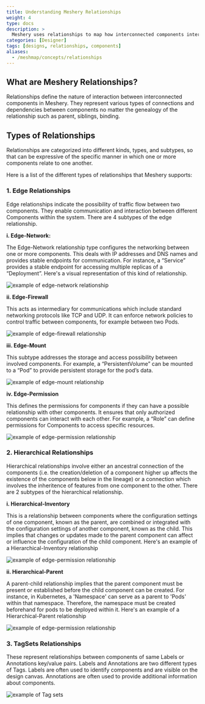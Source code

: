 ```yaml
---
title: Understanding Meshery Relationships
weight: 4
type: docs
description: >
  Meshery uses relationships to map how interconnected components interact.
categories: [Designer]
tags: [designs, relationships, components]
aliases:
  - /meshmap/concepts/relationships
---
```


## What are Meshery Relationships?

Relationships define the nature of interaction between interconnected components in Meshery. They represent various types of connections and dependencies between components no matter the genealogy of the relationship such as parent, siblings, binding.

## Types of Relationships

Relationships are categorized into different kinds, types, and subtypes, so that can be expressive of the specific manner in which one or more components relate to one another.

Here is a list of the different types of relationships that Meshery supports:

### 1. Edge Relationships

Edge relationships indicate the possibility of traffic flow between two components. They enable communication and interaction between different Components within the system. There are 4 subtypes of the edge relationship.

**i. Edge-Network:**

The Edge-Network relationship type configures the networking between one or more components. This deals with IP addresses and DNS names and provides stable endpoints for communication. For instance, a “Service” provides a stable endpoint for accessing multiple replicas of a “Deployment”. Here's a visual representation of this kind of relationship.

![example of edge-network relationship](./EdgeNetworkRelationship.svg)

**ii. Edge-Firewall**

This acts as intermediary for communications which include standard networking protocols like TCP and UDP. It can enforce network policies to control traffic between components, for example between two Pods.

![example of edge-firewall relationship](./edge_firewall_relationship_pod_to_pod.svg)

**iii. Edge-Mount**

This subtype addresses the storage and access possibility between involved components. For example, a “PersistentVolume” can be mounted to a “Pod” to provide persistent storage for the pod’s data.

![example of edge-mount relationship](./EdgeMountRelationship.svg)

**iv. Edge-Permission**

This defines the permissions for components if they can have a possible relationship with other components. It ensures that only authorized components can interact with each other. For example, a “Role” can define permissions for Components to access specific resources.

![example of edge-permission relationship](./edge_permission_relationship_cluster_role_service_account.svg)

### 2. Hierarchical Relationships

Hierarchical relationships involve either an ancestral connection of the components (i.e. the creation/deletion of a component higher up affects the existence of the components below in the lineage) or a connection which involves the inheritence of features from one component to the other. There are 2 subtypes of the hierarchical relationship.

**i. Hierarchical-Inventory**

This is a relationship between components where the configuration settings of one component, known as the parent, are combined or integrated with the configuration settings of another component, known as the child. This implies that changes or updates made to the parent component can affect or influence the configuration of the child component. Here's an example of a Hierarchical-Inventory relationship

![example of edge-permission relationship](./Hierachical_Inventory_Relationships.svg)

**ii. Hierarchical-Parent**

A parent-child relationship implies that the parent component must be present or established before the child component can be created. For instance, in Kubernetes, a 'Namespace' can serve as a parent to 'Pods' within that namespace. Therefore, the namespace must be created beforehand for pods to be deployed within it. Here's an example of a Hierarchical-Parent relationship

![example of edge-permission relationship](./Hierarchical_Parent_Relationship.svg)

### 3. TagSets Relationships

These represent relationships between components of same Labels or Annotations key/value pairs. Labels and Annotations are two different types of Tags. Labels are often used to identify components and are visible on the design canvas. Annotations are often used to provide additional information about components.

![example of Tag sets](./tags.png)
